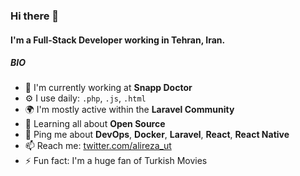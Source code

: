 
### Hi there 👋

#### I'm a Full-Stack Developer working in Tehran, Iran.

##### BIO

- 🏢 I'm currently working at **Snapp Doctor**
- ⚙️ I use daily: `.php`, `.js`, `.html`
- 🌍 I'm mostly active within the **Laravel Community**
- 🌱 Learning all about **Open Source**
- 💬 Ping me about **DevOps**, **Docker**, **Laravel**, **React**, **React Native**
- 📫 Reach me: [twitter.com/alireza_ut](https://twitter.com/alireza_ut)
- ⚡️ Fun fact: I'm a huge fan of Turkish Movies
<!--
**ajangi/ajangi** is a ✨ _special_ ✨ repository because its `README.md` (this file) appears on your GitHub profile.

Here are some ideas to get you started:

- 🔭 I’m currently working on ...
- 🌱 I’m currently learning ...
- 👯 I’m looking to collaborate on ...
- 🤔 I’m looking for help with ...
- 💬 Ask me about ...
- 📫 How to reach me: ...
- 😄 Pronouns: ...
- ⚡ Fun fact: ...
-->
